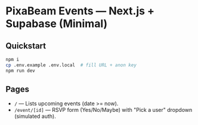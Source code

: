 # PixaBeam Events — Next.js + Supabase (Minimal)

## Quickstart
```bash
npm i
cp .env.example .env.local  # fill URL + anon key
npm run dev
```

## Pages
- `/` — Lists upcoming events (date >= now).
- `/event/[id]` — RSVP form (Yes/No/Maybe) with "Pick a user" dropdown (simulated auth).